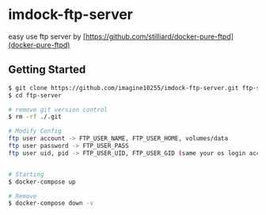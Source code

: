 imdock-ftp-server
====================================================

easy use ftp server by [https://github.com/stilliard/docker-pure-ftpd](docker-pure-ftpd)

## Getting Started
```bash
$ git clone https://github.com/imagine10255/imdock-ftp-server.git ftp-server
$ cd ftp-server

# remove git version control
$ rm -rf ./.git

# Modify Config
ftp user account -> FTP_USER_NAME, FTP_USER_HOME, volumes/data
ftp user password -> FTP_USER_PASS
ftp user uid, pid -> FTP_USER_UID, FTP_USER_GID (same your os login account)


# Starting
$ docker-compose up

# Remove
$ docker-compose down -v

```
